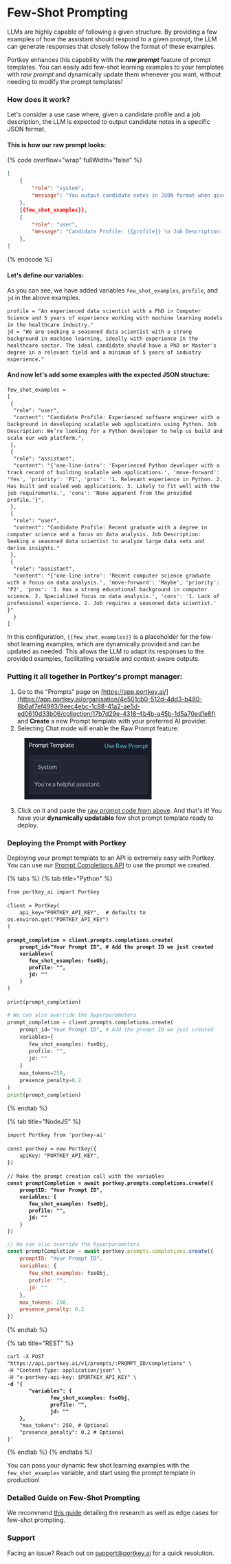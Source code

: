 # Few-Shot Prompting

LLMs are highly capable of following a given structure. By providing a few examples of how the assistant should respond to a given prompt, the LLM can generate responses that closely follow the format of these examples.

Portkey enhances this capability with the _**raw prompt**_ feature of prompt templates. You can easily add few-shot learning examples to your templates with _raw prompt_ and dynamically update them whenever you want, without needing to modify the prompt templates!

### How does it work?

Let's consider a use case where, given a candidate profile and a job description, the LLM is expected to output candidate notes in a specific JSON format.

#### This is how our raw prompt looks:

{% code overflow="wrap" fullWidth="false" %}
```json
[
    { 
        "role": "system", 
        "message": "You output candidate notes in JSON format when given a candidate profile and a job description.",
    },
    {{few_shot_examples}},
    {
        "role": "user",
        "message": "Candidate Profile: {{profile}} \n Job Description: {{jd}}"
    },
]
```
{% endcode %}

#### Let's define our variables:

As you can see, we have added variables `few_shot_examples`, `profile`, and `jd` in the above examples.

```
profile = "An experienced data scientist with a PhD in Computer Science and 5 years of experience working with machine learning models in the healthcare industry."
jd = "We are seeking a seasoned data scientist with a strong background in machine learning, ideally with experience in the healthcare sector. The ideal candidate should have a PhD or Master's degree in a relevant field and a minimum of 5 years of industry experience."
```

#### And now let's add some examples with the expected JSON structure:

```
few_shot_examples = 
[
 {
  "role": "user",
  "content": "Candidate Profile: Experienced software engineer with a background in developing scalable web applications using Python. Job Description: We’re looking for a Python developer to help us build and scale our web platform.",
 },
 {
  "role": "assistant",
  "content": "{'one-line-intro': 'Experienced Python developer with a track record of building scalable web applications.', 'move-forward': 'Yes', 'priority': 'P1', 'pros': '1. Relevant experience in Python. 2. Has built and scaled web applications. 3. Likely to fit well with the job requirements.', 'cons': 'None apparent from the provided profile.'}",
 },
 { 
  "role": "user",
  "content": "Candidate Profile: Recent graduate with a degree in computer science and a focus on data analysis. Job Description: Seeking a seasoned data scientist to analyze large data sets and derive insights."
 },
 {
  "role": "assistant",
  "content": "{'one-line-intro': 'Recent computer science graduate with a focus on data analysis.', 'move-forward': 'Maybe', 'priority': 'P2', 'pros': '1. Has a strong educational background in computer science. 2. Specialized focus on data analysis.', 'cons': '1. Lack of professional experience. 2. Job requires a seasoned data scientist.' }"
  }
]
```

In this configuration, `{{few_shot_examples}}` is a placeholder for the few-shot learning examples, which are dynamically provided and can be updated as needed. This allows the LLM to adapt its responses to the provided examples, facilitating versatile and context-aware outputs.

### Putting it all together in Portkey's prompt manager:

1. Go to the "Prompts" page on [https://app.portkey.ai/](https://app.portkey.ai/organisation/4e501cb0-512d-4dd3-b480-8b6af7ef4993/9eec4ebc-1c88-41a2-ae5d-ed0610d33b06/collection/17b7d29e-4318-4b4b-a45b-1d5a70ed1e8f) and **Create** a new Prompt template with your preferred AI provider.&#x20;
2. Selecting Chat mode will enable the Raw Prompt feature:

<div align="left">

<figure><img src="../.gitbook/assets/image (3) (1).png" alt="" width="296"><figcaption></figcaption></figure>

</div>

3. Click on it and paste the [raw prompt code from above](few-shot-prompting.md#this-is-how-our-raw-prompt-would-look). And that's it! You have your **dynamically updatable** few shot prompt template ready to deploy.

### Deploying the Prompt with Portkey

Deploying your prompt template to an API is extremely easy with Portkey. You can use our [Prompt Completions API](../api-reference/prompts/prompt-completion.md) to use the prompt we created.

{% tabs %}
{% tab title="Python" %}
<pre class="language-python"><code class="lang-python">from portkey_ai import Portkey

client = Portkey(
    api_key="PORTKEY_API_KEY",  # defaults to os.environ.get("PORTKEY_API_KEY")
)

<strong>prompt_completion = client.prompts.completions.create(
</strong><strong>    prompt_id="Your Prompt ID", # Add the prompt ID we just created
</strong><strong>    variables={
</strong><strong>       few_shot_examples: fseObj,
</strong><strong>       profile: "",
</strong><strong>       jd: ""
</strong>    }
)

print(prompt_completion)
</code></pre>

```python
# We can also override the hyperparameters
prompt_completion = client.prompts.completions.create(
    prompt_id="Your Prompt ID", # Add the prompt ID we just created
    variables={
       few_shot_examples: fseObj,
       profile: "",
       jd: ""
    }
    max_tokens=250,
    presence_penalty=0.2
)
print(prompt_completion)
```
{% endtab %}

{% tab title="NodeJS" %}
<pre class="language-javascript"><code class="lang-javascript">import Portkey from 'portkey-ai'

const portkey = new Portkey({
    apiKey: "PORTKEY_API_KEY",
})

// Make the prompt creation call with the variables
<strong>const promptCompletion = await portkey.prompts.completions.create({
</strong><strong>    promptID: "Your Prompt ID",
</strong><strong>    variables: {
</strong><strong>       few_shot_examples: fseObj,
</strong><strong>       profile: "",
</strong><strong>       jd: ""
</strong>    }
})
</code></pre>

```javascript
// We can also override the hyperparameters
const promptCompletion = await portkey.prompts.completions.create({
    promptID: "Your Prompt ID",
    variables: {
       few_shot_examples: fseObj,
       profile: "",
       jd: ""
    },
    max_tokens: 250,
    presence_penalty: 0.2
})
```
{% endtab %}

{% tab title="REST" %}
<pre class="language-bash"><code class="lang-bash">curl -X POST "https://api.portkey.ai/v1/prompts/:PROMPT_ID/completions" \
-H "Content-Type: application/json" \
-H "x-portkey-api-key: $PORTKEY_API_KEY" \
<strong>-d '{
</strong><strong>       "variables": {
</strong><strong>              few_shot_examples: fseObj,
</strong><strong>              profile: "",
</strong><strong>              jd: ""
</strong><strong>    },
</strong>    "max_tokens": 250, # Optional
    "presence_penalty": 0.2 # Optional
}'
</code></pre>
{% endtab %}
{% endtabs %}

You can pass your dynamic few shot learning examples with the `few_shot_examples` variable, and start using the prompt template in production!

### Detailed Guide on Few-Shot Prompting

We recommend [this guide](https://www.promptingguide.ai/techniques/fewshot) detailing the research as well as edge cases for few-shot prompting.&#x20;

### Support

Facing an issue? Reach out on support@portkey.ai for a quick resolution.

